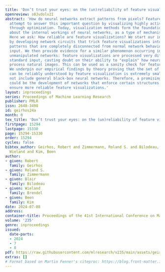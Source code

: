 ```yaml
---
title: 'Don’t trust your eyes: on the (un)reliability of feature visualizations'
openreview: s0Jvdolv2I
abstract: 'How do neural networks extract patterns from pixels? Feature visualizations
  attempt to answer this important question by visualizing highly activating patterns
  through optimization. Today, visualization methods form the foundation of our knowledge
  about the internal workings of neural networks, as a type of mechanistic interpretability.
  Here we ask: How reliable are feature visualizations? We start our investigation
  by developing network circuits that trick feature visualizations into showing arbitrary
  patterns that are completely disconnected from normal network behavior on natural
  input. We then provide evidence for a similar phenomenon occurring in standard,
  unmanipulated networks: feature visualizations are processed very differently from
  standard input, casting doubt on their ability to "explain" how neural networks
  process natural images. This can be used as a sanity check for feature visualizations.
  We underpin our empirical findings by theory proving that the set of functions that
  can be reliably understood by feature visualization is extremely small and does
  not include general black-box neural networks. Therefore, a promising way forward
  could be the development of networks that enforce certain structures in order to
  ensure more reliable feature visualizations.'
layout: inproceedings
series: Proceedings of Machine Learning Research
publisher: PMLR
issn: 2640-3498
id: geirhos24a
month: 0
tex_title: 'Don’t trust your eyes: on the (un)reliability of feature visualizations'
firstpage: 15294
lastpage: 15330
page: 15294-15330
order: 15294
cycles: false
bibtex_author: Geirhos, Robert and Zimmermann, Roland S. and Bilodeau, Blair and Brendel,
  Wieland and Kim, Been
author:
- given: Robert
  family: Geirhos
- given: Roland S.
  family: Zimmermann
- given: Blair
  family: Bilodeau
- given: Wieland
  family: Brendel
- given: Been
  family: Kim
date: 2024-07-08
address:
container-title: Proceedings of the 41st International Conference on Machine Learning
volume: '235'
genre: inproceedings
issued:
  date-parts:
  - 2024
  - 7
  - 8
pdf: https://raw.githubusercontent.com/mlresearch/v235/main/assets/geirhos24a/geirhos24a.pdf
extras: []
# Format based on Martin Fenner's citeproc: https://blog.front-matter.io/posts/citeproc-yaml-for-bibliographies/
---
```

